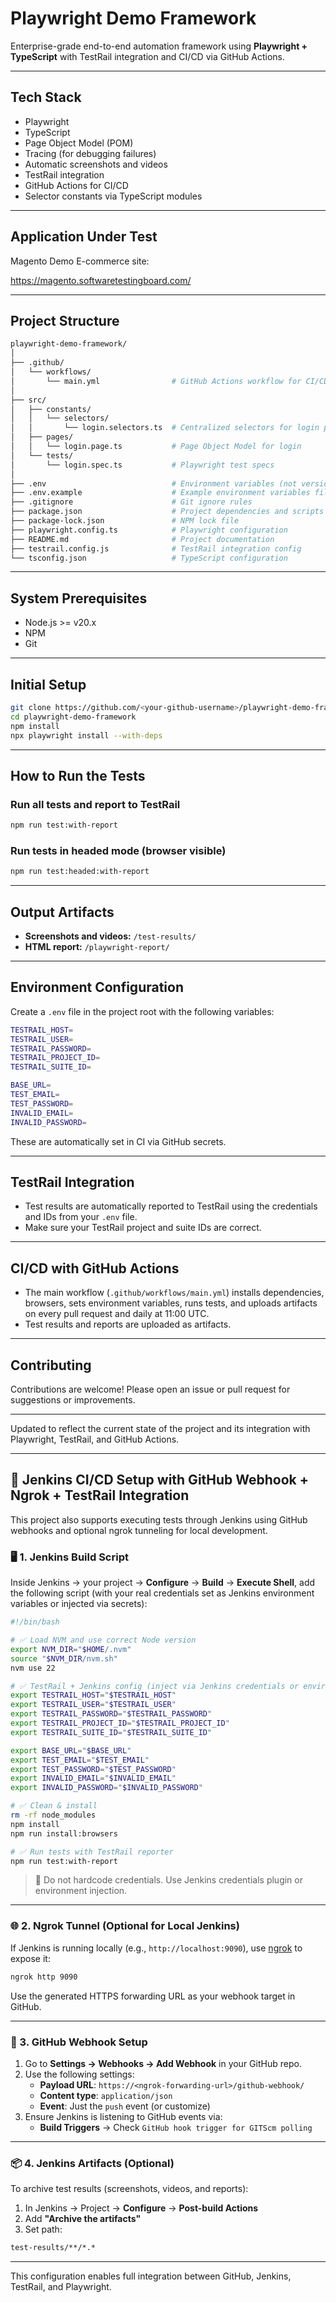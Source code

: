 # Playwright Demo Framework

Enterprise-grade end-to-end automation framework using **Playwright + TypeScript** with TestRail integration and CI/CD via GitHub Actions.

---

## Tech Stack

- Playwright
- TypeScript
- Page Object Model (POM)
- Tracing (for debugging failures)
- Automatic screenshots and videos
- TestRail integration
- GitHub Actions for CI/CD
- Selector constants via TypeScript modules

---

## Application Under Test

Magento Demo E-commerce site:

<https://magento.softwaretestingboard.com/>

---

## Project Structure

```bash
playwright-demo-framework/
│
├── .github/
│   └── workflows/
│       └── main.yml                # GitHub Actions workflow for CI/CD
│
├── src/
│   ├── constants/
│   │   └── selectors/
│   │       └── login.selectors.ts  # Centralized selectors for login page
│   ├── pages/
│   │   └── login.page.ts           # Page Object Model for login
│   └── tests/
│       └── login.spec.ts           # Playwright test specs
│
├── .env                            # Environment variables (not versioned)
├── .env.example                    # Example environment variables file
├── .gitignore                      # Git ignore rules
├── package.json                    # Project dependencies and scripts
├── package-lock.json               # NPM lock file
├── playwright.config.ts            # Playwright configuration
├── README.md                       # Project documentation
├── testrail.config.js              # TestRail integration config
└── tsconfig.json                   # TypeScript configuration
```

---

## System Prerequisites

- Node.js >= v20.x
- NPM
- Git

---

## Initial Setup

```bash
git clone https://github.com/<your-github-username>/playwright-demo-framework.git
cd playwright-demo-framework
npm install
npx playwright install --with-deps
```

---

## How to Run the Tests

### Run all tests and report to TestRail

```bash
npm run test:with-report
```

### Run tests in headed mode (browser visible)

```bash
npm run test:headed:with-report
```

---

## Output Artifacts

- **Screenshots and videos:** `/test-results/`
- **HTML report:** `/playwright-report/`

---

## Environment Configuration

Create a `.env` file in the project root with the following variables:

```bash
TESTRAIL_HOST=
TESTRAIL_USER=
TESTRAIL_PASSWORD=
TESTRAIL_PROJECT_ID=
TESTRAIL_SUITE_ID=

BASE_URL=
TEST_EMAIL=
TEST_PASSWORD=
INVALID_EMAIL=
INVALID_PASSWORD=
```

These are automatically set in CI via GitHub secrets.

---

## TestRail Integration

- Test results are automatically reported to TestRail using the credentials and IDs from your `.env` file.
- Make sure your TestRail project and suite IDs are correct.

---

## CI/CD with GitHub Actions

- The main workflow (`.github/workflows/main.yml`) installs dependencies, browsers, sets environment variables, runs tests, and uploads artifacts on every pull request and daily at 11:00 UTC.
- Test results and reports are uploaded as artifacts.

---

## Contributing

Contributions are welcome! Please open an issue or pull request for suggestions or improvements.

---

Updated to reflect the current state of the project and its integration with Playwright, TestRail, and GitHub Actions.

---

## 🔧 Jenkins CI/CD Setup with GitHub Webhook + Ngrok + TestRail Integration

This project also supports executing tests through Jenkins using GitHub webhooks and optional ngrok tunneling for local development.

### 🖥️ 1. Jenkins Build Script

Inside Jenkins → your project → **Configure** → **Build** → **Execute Shell**, add the following script (with your real credentials set as Jenkins environment variables or injected via secrets):

```bash
#!/bin/bash

# ✅ Load NVM and use correct Node version
export NVM_DIR="$HOME/.nvm"
source "$NVM_DIR/nvm.sh"
nvm use 22

# ✅ TestRail + Jenkins config (inject via Jenkins credentials or environment)
export TESTRAIL_HOST="$TESTRAIL_HOST"
export TESTRAIL_USER="$TESTRAIL_USER"
export TESTRAIL_PASSWORD="$TESTRAIL_PASSWORD"
export TESTRAIL_PROJECT_ID="$TESTRAIL_PROJECT_ID"
export TESTRAIL_SUITE_ID="$TESTRAIL_SUITE_ID"

export BASE_URL="$BASE_URL"
export TEST_EMAIL="$TEST_EMAIL"
export TEST_PASSWORD="$TEST_PASSWORD"
export INVALID_EMAIL="$INVALID_EMAIL"
export INVALID_PASSWORD="$INVALID_PASSWORD"

# ✅ Clean & install
rm -rf node_modules
npm install
npm run install:browsers

# ✅ Run tests with TestRail reporter
npm run test:with-report
```

> 🔐 Do not hardcode credentials. Use Jenkins credentials plugin or environment injection.

---

### 🌐 2. Ngrok Tunnel (Optional for Local Jenkins)

If Jenkins is running locally (e.g., `http://localhost:9090`), use [ngrok](https://ngrok.com/) to expose it:

```bash
ngrok http 9090
```

Use the generated HTTPS forwarding URL as your webhook target in GitHub.

---

### 🔔 3. GitHub Webhook Setup

1. Go to **Settings → Webhooks → Add Webhook** in your GitHub repo.
2. Use the following settings:
   - **Payload URL**: `https://<ngrok-forwarding-url>/github-webhook/`
   - **Content type**: `application/json`
   - **Event**: Just the `push` event (or customize)
3. Ensure Jenkins is listening to GitHub events via:
   - **Build Triggers** → Check `GitHub hook trigger for GITScm polling`

---

### 📦 4. Jenkins Artifacts (Optional)

To archive test results (screenshots, videos, and reports):

1. In Jenkins → Project → **Configure** → **Post-build Actions**
2. Add **"Archive the artifacts"**
3. Set path:

```bash
test-results/**/*.*
```

---

This configuration enables full integration between GitHub, Jenkins, TestRail, and Playwright.
